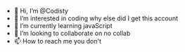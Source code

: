- 👋 Hi, I’m @Codisty
- 👀 I’m interested in coding why else did I get this account
- 🌱 I’m currently learning javaScript
- 💞️ I’m looking to collaborate on no collab
- 📫 How to reach me you don't

<!---
Codisty/Codisty is a ✨ SPECIAL ✨ repository because its `README.md` (this file) appears on your GitHub profile.
You can click the Preview link to take a look at your changes.
--->
